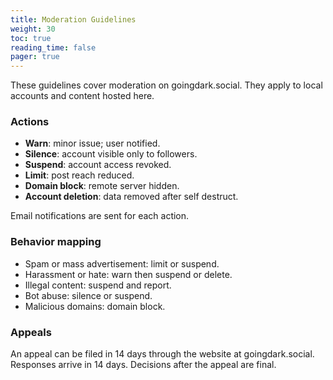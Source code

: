 ```yaml
---
title: Moderation Guidelines
weight: 30
toc: true
reading_time: false
pager: true
---
```


These guidelines cover moderation on goingdark.social. They apply to local accounts and content hosted here.

### Actions

- **Warn**: minor issue; user notified.
- **Silence**: account visible only to followers.
- **Suspend**: account access revoked.
- **Limit**: post reach reduced.
- **Domain block**: remote server hidden.
- **Account deletion**: data removed after self destruct.

Email notifications are sent for each action.

### Behavior mapping

- Spam or mass advertisement: limit or suspend.
- Harassment or hate: warn then suspend or delete.
- Illegal content: suspend and report.
- Bot abuse: silence or suspend.
- Malicious domains: domain block.

### Appeals

An appeal can be filed in 14 days through the website at goingdark.social. Responses arrive in 14 days. Decisions after the appeal are final.

